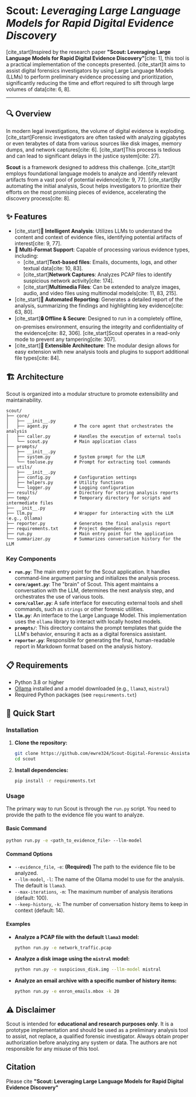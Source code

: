 # Scout: *Leveraging Large Language Models for Rapid Digital Evidence Discovery*

[cite\_start]Inspired by the research paper **"Scout: Leveraging Large Language Models for Rapid Digital Evidence Discovery"**[cite: 1], this tool is a practical implementation of the concepts presented. [cite\_start]It aims to assist digital forensics investigators by using Large Language Models (LLMs) to perform preliminary evidence processing and prioritization, significantly reducing the time and effort required to sift through large volumes of data[cite: 6, 8].

-----

## 🔍 Overview

In modern legal investigations, the volume of digital evidence is exploding. [cite\_start]Forensic investigators are often tasked with analyzing gigabytes or even terabytes of data from various sources like disk images, memory dumps, and network captures[cite: 6]. [cite\_start]This process is tedious and can lead to significant delays in the justice system[cite: 27].

**Scout** is a framework designed to address this challenge. [cite\_start]It employs foundational language models to analyze and identify relevant artifacts from a vast pool of potential evidence[cite: 9, 77]. [cite\_start]By automating the initial analysis, Scout helps investigators to prioritize their efforts on the most promising pieces of evidence, accelerating the discovery process[cite: 8].

## ✨ Features

  - [cite\_start]**🧠 Intelligent Analysis**: Utilizes LLMs to understand the content and context of evidence files, identifying potential artifacts of interest[cite: 9, 77].
  - **📂 Multi-Format Support**: Capable of processing various evidence types, including:
      - [cite\_start]**Text-based files**: Emails, documents, logs, and other textual data[cite: 10, 83].
      - [cite\_start]**Network Captures**: Analyzes PCAP files to identify suspicious network activity[cite: 174].
      - [cite\_start]**Multimedia Files**: Can be extended to analyze images, audio, and video files using multimodal models[cite: 11, 83, 215].
  - [cite\_start]**📝 Automated Reporting**: Generates a detailed report of the analysis, summarizing the findings and highlighting key evidence[cite: 63, 80].
  - [cite\_start]**🔒 Offline & Secure**: Designed to run in a completely offline, on-premises environment, ensuring the integrity and confidentiality of the evidence[cite: 82, 306]. [cite\_start]Scout operates in a read-only mode to prevent any tampering[cite: 307].
  - [cite\_start]**🧩 Extensible Architecture**: The modular design allows for easy extension with new analysis tools and plugins to support additional file types[cite: 84].

## 🏗️ Architecture

Scout is organized into a modular structure to promote extensibility and maintainability.

```
scout/
├── core/
│   ├── __init__.py
│   ├── agent.py          # The core agent that orchestrates the analysis
│   ├── caller.py         # Handles the execution of external tools
│   └── scout.py          # Main application class
├── prompts/
│   ├── __init__.py
│   ├── system.py         # System prompt for the LLM
│   └── tooluse.py        # Prompt for extracting tool commands
├── utils/
│   ├── __init__.py
│   ├── config.py         # Configuration settings
│   ├── helpers.py        # Utility functions
│   └── logger.py         # Logging configuration
├── results/              # Directory for storing analysis reports
├── temp/                 # Temporary directory for scripts and intermediate files
├── __init__.py
├── llm.py                # Wrapper for interacting with the LLM (e.g., Ollama)
├── reporter.py           # Generates the final analysis report
├── requirements.txt      # Project dependencies
├── run.py                # Main entry point for the application
└── summarizer.py         # Summarizes conversation history for the LLM
```

### Key Components

  - **`run.py`**: The main entry point for the Scout application. It handles command-line argument parsing and initializes the analysis process.
  - **`core/agent.py`**: The "brain" of Scout. This agent maintains a conversation with the LLM, determines the next analysis step, and orchestrates the use of various tools.
  - **`core/caller.py`**: A safe interface for executing external tools and shell commands, such as `strings` or other forensic utilities.
  - **`llm.py`**: An interface to the Large Language Model. This implementation uses the `ollama` library to interact with locally hosted models.
  - **`prompts/`**: This directory contains the prompt templates that guide the LLM's behavior, ensuring it acts as a digital forensics assistant.
  - **`reporter.py`**: Responsible for generating the final, human-readable report in Markdown format based on the analysis history.

## 📋 Requirements

  - Python 3.8 or higher
  - [Ollama](https://ollama.ai/) installed and a model downloaded (e.g., `llama3`, `mistral`)
  - Required Python packages (see `requirements.txt`)

## 🚀 Quick Start

### Installation

1.  **Clone the repository:**

    ```bash
    git clone https://github.com/ewre324/Scout-Digital-Forensic-Assistant/
    cd scout
    ```

2.  **Install dependencies:**

    ```bash
    pip install -r requirements.txt
    ```

    

### Usage

The primary way to run Scout is through the `run.py` script. You need to provide the path to the evidence file you want to analyze.

#### Basic Command

```bash
python run.py -e <path_to_evidence_file> --llm-model
```

#### Command Options

  - `--evidence_file`, `-e`: **(Required)** The path to the evidence file to be analyzed.
  - `--llm-model`, `-l`: The name of the Ollama model to use for the analysis. The default is `llama3`.
  - `--max-iterations`, `-m`: The maximum number of analysis iterations (default: 100).
  - `--keep-history`, `-k`: The number of conversation history items to keep in context (default: 14).

#### Examples

  - **Analyze a PCAP file with the default `llama3` model:**

    ```bash
    python run.py -e network_traffic.pcap
    ```

  - **Analyze a disk image using the `mistral` model:**

    ```bash
    python run.py -e suspicious_disk.img --llm-model mistral
    ```

  - **Analyze an email archive with a specific number of history items:**

    ```bash
    python run.py -e enron_emails.mbox -k 20
    ```

## ⚠️ Disclaimer

Scout is intended for **educational and research purposes only**. It is a prototype implementation and should be used as a preliminary analysis tool to assist, not replace, a qualified forensic investigator. Always obtain proper authorization before analyzing any system or data. The authors are not responsible for any misuse of this tool.

## Citation

Please cite  **"Scout: Leveraging Large Language Models for Rapid Digital Evidence Discovery"**
